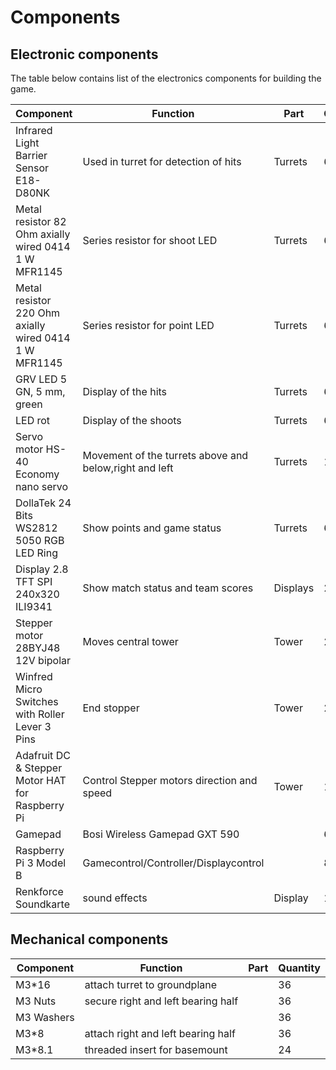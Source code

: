# Components

## Electronic components

The table below contains list of the electronics components for building the game.


| Component | Function | Part | Quantity |
| --------------- | --------------- | --------------- |--------------- |
| Infrared Light Barrier Sensor E18-D80NK| Used in turret for detection of hits |Turrets| 6 |
| Metal resistor 82 Ohm axially wired 0414 1 W MFR1145 | Series resistor for shoot LED|Turrets| 6 |
|Metal resistor 220 Ohm axially wired 0414 1 W MFR1145| Series resistor for point LED |Turrets| 6 |
|GRV LED 5 GN, 5 mm, green| Display of the hits |Turrets| 6 |
|LED rot| Display of the shoots |Turrets|6 |
|Servo motor HS-40 Economy nano servo| Movement of the turrets above and below,right and left |Turrets |12 |
|DollaTek 24 Bits WS2812 5050 RGB LED Ring| Show points and game status|Turrets| 6 |
|Display 2.8 TFT SPI 240x320 ILI9341| Show match status and team scores | Displays|2|
|Stepper motor 28BYJ48 12V bipolar | Moves central tower  |Tower|2|
|Winfred Micro Switches with Roller Lever 3 Pins |End stopper |Tower|2|
|Adafruit DC & Stepper Motor HAT for Raspberry Pi| Control Stepper motors direction and speed   |Tower |1 |
|Gamepad  | Bosi Wireless Gamepad GXT 590|| 6|
|Raspberry Pi 3 Model B| Gamecontrol/Controller/Displaycontrol | |8|
|Renkforce Soundkarte| sound effects |Display |1|


## Mechanical components 
| Component | Function | Part | Quantity |
| --------------- | --------------- | --------------- |--------------- |
| M3*16| attach turret to groundplane| | 36|
| M3 Nuts| secure right and left bearing half | |36|
| M3 Washers| | |36|
| M3*8| attach right and left bearing half | |36|
| M3*8.1| threaded insert for basemount| |24| 

